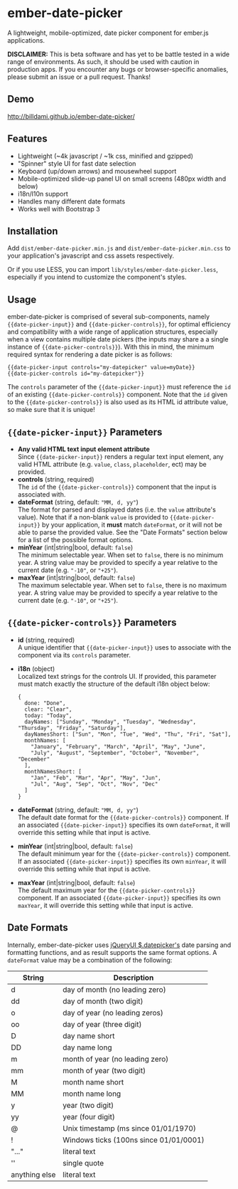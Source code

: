 ember-date-picker
=================

A lightweight, mobile-optimized, date picker component for ember.js applications.

**DISCLAIMER:** This is beta software and has yet to be battle tested in a wide range of environments. As such, it should be used with caution in production apps. If you encounter any bugs or browser-specific anomalies, please submit an issue or a pull request. Thanks!

Demo
----

http://billdami.github.io/ember-date-picker/

Features
--------

* Lightweight (~4k javascript / ~1k css, minified and gzipped)
* "Spinner" style UI for fast date selection
* Keyboard (up/down arrows) and mousewheel support
* Mobile-optimized slide-up panel UI on small screens (480px width and below)
* i18n/l10n support
* Handles many different date formats
* Works well with Bootstrap 3

Installation
------------

Add `dist/ember-date-picker.min.js` and `dist/ember-date-picker.min.css` to your application's javascript and css assets respectively.

Or if you use LESS, you can import `lib/styles/ember-date-picker.less`, especially if you intend to customize the component's styles.

Usage
-----

ember-date-picker is comprised of several sub-components, namely `{{date-picker-input}}` and `{{date-picker-controls}}`, for optimal efficiency and compatibility with a wide range of application structures, especially when a view contains multiple date pickers (the inputs may share a a single instance of `{{date-picker-controls}}`). With this in mind, the minimum required syntax for rendering a date picker is as follows:

```
{{date-picker-input controls="my-datepicker" value=myDate}}
{{date-picker-controls id="my-datepicker"}}
```

The `controls` parameter of the `{{date-picker-input}}` must reference the `id` of an existing `{{date-picker-controls}}` component. Note that the `id` given to the `{{date-picker-controls}}` is also used as its HTML id attribute value, so make sure that it is unique!

`{{date-picker-input}}` Parameters
-------

* **Any valid HTML text input element attribute**  
  Since `{{date-picker-input}}` renders a regular text input element, any valid HTML attribute (e.g. `value`,  `class`, `placeholder`, ect) may be provided.
* **controls** (string, required)  
  The `id` of the `{{date-picker-controls}}` component that the input is associated with.
* **dateFormat** (string, default: `"MM, d, yy"`)  
  The format for parsed and displayed dates (i.e. the `value` attribute's value). Note that if a non-blank `value` is provided to `{{date-picker-input}}` by your application, it **must** match `dateFormat`, or it will not be able to parse the provided value. See the "Date Formats" section below for a list of the possible format options.
* **minYear** (int|string|bool, default: `false`)  
  The minimum selectable year. When set to `false`, there is no minimum year. A string value may be provided to specify a year relative to the current date (e.g. `"-10"`, or `"+25"`).
* **maxYear** (int|string|bool, default: `false`)  
  The maximum selectable year. When set to `false`, there is no maximum year. A string value may be provided to specify a year relative to the current date (e.g. `"-10"`, or `"+25"`).

`{{date-picker-controls}}` Parameters
-------

* **id** (string, required)  
  A unique identifier that `{{date-picker-input}}` uses to associate with the component via its `controls` parameter.
* **i18n** (object)  
  Localized text strings for the controls UI. If provided, this parameter must match exactly the structure of the default i18n object below:  
  
  ```
  {
    done: "Done",
    clear: "Clear",
    today: "Today",
    dayNames: ["Sunday", "Monday", "Tuesday", "Wednesday", "Thursday", "Friday", "Saturday"],
    dayNamesShort: ["Sun", "Mon", "Tue", "Wed", "Thu", "Fri", "Sat"],
    monthNames: [
      "January", "February", "March", "April", "May", "June",
      "July", "August", "September", "October", "November", "December"
    ],
    monthNamesShort: [
      "Jan", "Feb", "Mar", "Apr", "May", "Jun",
      "Jul", "Aug", "Sep", "Oct", "Nov", "Dec"
    ]
  }
  ```
* **dateFormat** (string, default: `"MM, d, yy"`)  
  The default date format for the `{{date-picker-controls}}` component. If an associated `{{date-picker-input}}` specifies its own `dateFormat`, it will override this setting while that input is active.
* **minYear** (int|string|bool, default: `false`)  
  The default minimum year for the `{{date-picker-controls}}` component. If an associated `{{date-picker-input}}` specifies its own `minYear`, it will override this setting while that input is active.
* **maxYear** (int|string|bool, default: `false`)  
  The default maximum year for the `{{date-picker-controls}}` component. If an associated `{{date-picker-input}}` specifies its own `maxYear`, it will override this setting while that input is active.



Date Formats
-----------
Internally, ember-date-picker uses [jQueryUI $.datepicker's](https://github.com/jquery/jquery-ui) date parsing and formatting functions, and as result supports the same format options. A `dateFormat` value may be a combination of the following:

String        | Description
------------- | -----------
d             | day of month (no leading zero)
dd            | day of month (two digit)
o             | day of year (no leading zeros)
oo            | day of year (three digit)
D             | day name short
DD            | day name long
m             | month of year (no leading zero)
mm            | month of year (two digit)
M             | month name short
MM            | month name long
y             | year (two digit)
yy            | year (four digit)
@             | Unix timestamp (ms since 01/01/1970)
!             | Windows ticks (100ns since 01/01/0001)
"..."         | literal text
''            | single quote
anything else | literal text

